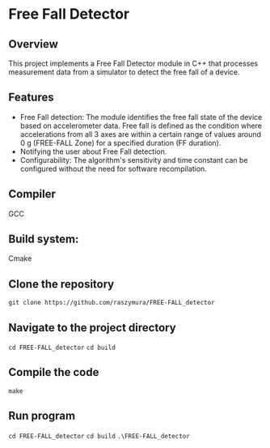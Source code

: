 # Free Fall Detector

## Overview

This project implements a Free Fall Detector module in C++ that processes measurement data from a simulator to detect the free fall of a device.

## Features
- Free Fall detection: The module identifies the free fall state of the device based on accelerometer data. Free fall is defined as the condition where accelerations from all 3 axes are within a certain range of values around 0 g (FREE-FALL Zone) for a specified duration (FF duration).
- Notifying the user about Free Fall detection.
- Configurability: The algorithm's sensitivity and time constant can be configured without the need for software recompilation.

## Compiler
GCC

## Build system:
Cmake

## Clone the repository
`git clone https://github.com/raszymura/FREE-FALL_detector`

## Navigate to the project directory
`cd FREE-FALL_detector`
`cd build`

## Compile the code
`make`

## Run program
`cd FREE-FALL_detector`
`cd build`
`.\FREE-FALL_detector`
